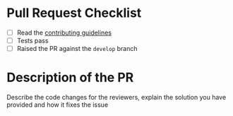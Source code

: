 # Pull Request Checklist

- [ ] Read the [contributing guidelines](https://github.com/finbourne/lusid-sdk-java-preview/blob/master/docs/CONTRIBUTING.md)
- [ ] Tests pass
- [ ] Raised the PR against the `develop` branch

# Description of the PR

Describe the code changes for the reviewers, explain the solution you have provided and how it fixes the issue
